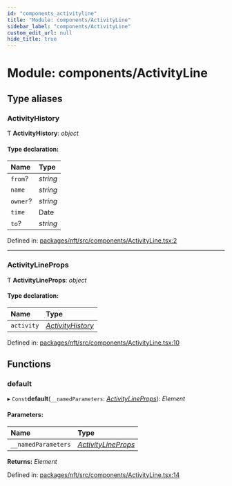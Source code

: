 ```yaml
---
id: "components_activityline"
title: "Module: components/ActivityLine"
sidebar_label: "components/ActivityLine"
custom_edit_url: null
hide_title: true
---
```


# Module: components/ActivityLine

## Type aliases

### ActivityHistory

Ƭ **ActivityHistory**: *object*

#### Type declaration:

Name | Type |
:------ | :------ |
`from`? | *string* |
`name` | *string* |
`owner`? | *string* |
`time` | Date |
`to`? | *string* |

Defined in: [packages/nft/src/components/ActivityLine.tsx:2](https://github.com/xr3ngine/xr3ngine/blob/673ad6a5f/packages/nft/src/components/ActivityLine.tsx#L2)

___

### ActivityLineProps

Ƭ **ActivityLineProps**: *object*

#### Type declaration:

Name | Type |
:------ | :------ |
`activity` | [*ActivityHistory*](components_activityline.md#activityhistory) |

Defined in: [packages/nft/src/components/ActivityLine.tsx:10](https://github.com/xr3ngine/xr3ngine/blob/673ad6a5f/packages/nft/src/components/ActivityLine.tsx#L10)

## Functions

### default

▸ `Const`**default**(`__namedParameters`: [*ActivityLineProps*](components_activityline.md#activitylineprops)): *Element*

#### Parameters:

Name | Type |
:------ | :------ |
`__namedParameters` | [*ActivityLineProps*](components_activityline.md#activitylineprops) |

**Returns:** *Element*

Defined in: [packages/nft/src/components/ActivityLine.tsx:14](https://github.com/xr3ngine/xr3ngine/blob/673ad6a5f/packages/nft/src/components/ActivityLine.tsx#L14)
